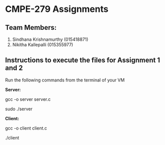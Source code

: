 # CMPE-279 Assignments

## Team Members:
1. Sindhana Krishnamurthy (015418871)
2. Nikitha Kallepalli (015355977)

## Instructions to execute the files for Assignment 1 and 2

Run the following commands from the terminal of your VM
<p>
 
**Server:**
<p> gcc -o server server.c </p> 
<p> sudo ./server </p>

**Client:**
<p> gcc -o client client.c </p> 
 <p> ./client </p> 

